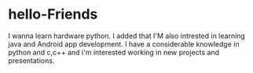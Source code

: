 # hello-Friends
I wanna learn hardware python.
I added that I'M also intrested in learning java and Android app development.
I have a considerable knowledge in python and c,c++ and i'm interested working in new projects and presentations.
